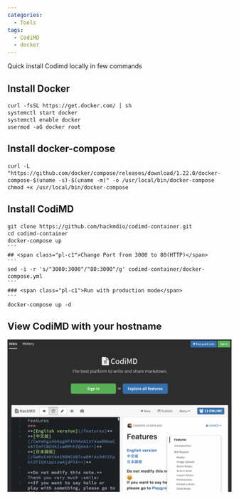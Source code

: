 ```yaml
---
categories:
  - Tools
tags:
  - CodiMD
  - docker
---
```


Quick install Codimd locally in few commands

## Install Docker

```
curl -fsSL https://get.docker.com/ | sh
systemctl start docker
systemctl enable docker
usermod -aG docker root
```

## Install <span class="pl-c1">docker-compose</span>
```
curl -L "https://github.com/docker/compose/releases/download/1.22.0/docker-compose-$(uname -s)-$(uname -m)" -o /usr/local/bin/docker-compose
chmod +x /usr/local/bin/docker-compose
```
## Install CodiMD
````
git clone https://github.com/hackmdio/codimd-container.git 
cd codimd-container 
docker-compose up
```
## <span class="pl-c1">Change Port from 3000 to 80(HTTP)</span>
```
sed -i -r 's/"3000:3000"/"80:3000"/g' codimd-container/docker-compose.yml
```
### <span class="pl-c1">Run with production mode</span>
```
docker-compose up -d
````
## View CodiMD with your hostname

![](/assets/images/codi-1024x696.png)
